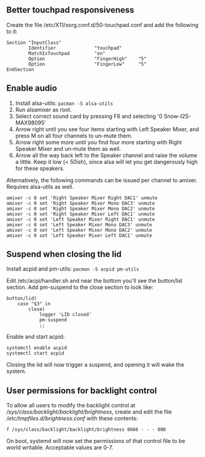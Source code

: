 ## Better touchpad responsiveness

Create the file /etc/X11/xorg.conf.d/50-touchpad.conf and add the following to it:

```
Section "InputClass"
        Identifier              "touchpad"
        MatchIsTouchpad         "on"
        Option                  "FingerHigh"    "5"
        Option                  "FingerLow"     "5"
EndSection
```

## Enable audio

1. Install alsa-utils: `pacman -S alsa-utils`
2. Run alsamixer as root.
3. Select correct sound card by pressing F6 and selecting '0  Snow-I2S-MAX98095'
4. Arrow right until you see four items starting with Left Speaker Mixer, and press M on all four channels to un-mute them.
5. Arrow right some more until you find four more starting with Right Speaker Mixer and un-mute them as well.
6. Arrow all the way back left to the Speaker channel and raise the volume a little. Keep it low (< 50ish), since alsa will let you get dangerously high for these speakers.

Alternatively, the following commands can be issued per channel to amixer. Requires alsa-utils as well.

```
amixer -c 0 set 'Right Speaker Mixer Right DAC1' unmute 
amixer -c 0 set 'Right Speaker Mixer Mono DAC3' unmute
amixer -c 0 set 'Right Speaker Mixer Mono DAC2' unmute
amixer -c 0 set 'Right Speaker Mixer Left DAC1' unmute
amixer -c 0 set 'Left Speaker Mixer Right DAC1' unmute
amixer -c 0 set 'Left Speaker Mixer Mono DAC3' unmute
amixer -c 0 set 'Left Speaker Mixer Mono DAC2' unmute
amixer -c 0 set 'Left Speaker Mixer Left DAC1' unmute
```

## Suspend when closing the lid

Install acpid and pm-utils: `pacman -S acpid pm-utils`

Edit /etc/acpi/handler.sh and near the bottom you'll see the button/lid section. Add pm-suspend to the close section to look like:

```
button/lid)
    case "$3" in
        close)
            logger 'LID closed'
            pm-suspend
            ;;
```

Enable and start acpid:

```
systemctl enable acpid
systemctl start acpid
```

Closing the lid will now trigger a suspend, and opening it will wake the system.

## User permissions for backlight control

To allow all users to modify the backlight control at */sys/class/backlight/backlight/brightness*, create and edit the file */etc/tmpfiles.d/brightness.conf* with these contents:

```
f /sys/class/backlight/backlight/brightness 0666 - - - 800
```

On boot, systemd will now set the permissions of that control file to be world writable. Acceptable values are 0-7.
